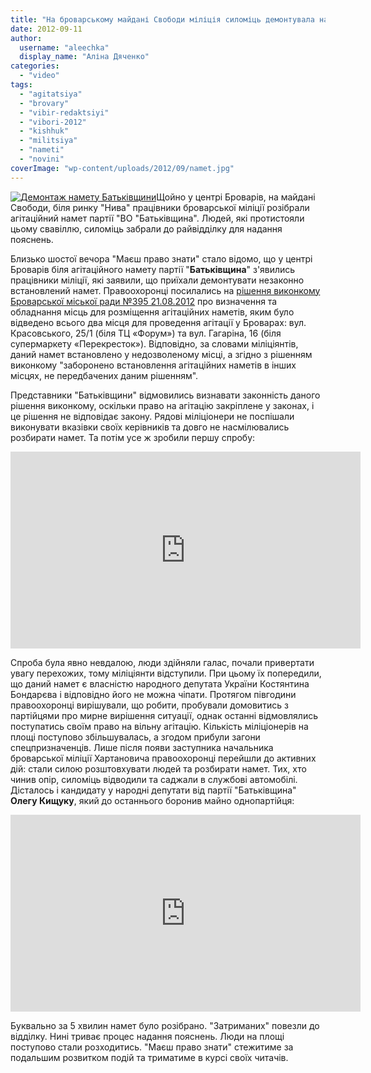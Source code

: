 ```yaml
---
title: "На броварському майдані Свободи міліція силоміць демонтувала намет \"Батьківщини\" - ВІДЕО"
date: 2012-09-11
author: 
  username: "aleechka"
  display_name: "Аліна Дяченко"
categories: 
  - "video"
tags: 
  - "agitatsiya"
  - "brovary"
  - "vibir-redaktsiyi"
  - "vibori-2012"
  - "kishhuk"
  - "militsiya"
  - "nameti"
  - "novini"
coverImage: "wp-content/uploads/2012/09/namet.jpg"
---
```


[![](https://mpz.brovary.org/wp-content/uploads/2012/09/namet.jpg "Демонтаж намету Батьківщини")](https://mpz.brovary.org/wp-content/uploads/2012/09/namet.jpg)Щойно у центрі Броварів, на майдані Свободи, біля ринку "Нива" працівники броварської міліції розібрали агітаційний намет партії "ВО "Батьківщина". Людей, які протистояли цьому свавіллю, силоміць забрали до райвідділку для надання пояснень.

Близько шостої вечора "Маєш право знати" стало відомо, що у центрі Броварів біля агітаційного намету партії "**Батьківщина**" з'явились працівники міліції, які заявили, що приїхали демонтувати незаконно встановлений намет. Правоохоронці посилались на [рішення виконкому Броварської міської ради №395 21.08.2012](https://docs.brovary.org/p3929/21.08.2012/395) про визначення та обладнання місць для розміщення агітаційних наметів, яким було відведено всього два місця для проведення агітації у Броварах: вул. Красовського, 25/1 (біля ТЦ «Форум») та вул. Гагаріна, 16 (біля супермаркету «Перекресток»). Відповідно, за словами міліціянтів, даний намет встановлено у недозволеному місці, а згідно з рішенням виконкому "заборонено встановлення агітаційних наметів в інших місцях, не передбачених даним рішенням".

Представники "Батьківщини" відмовились визнавати законність даного рішення виконкому, оскільки право на агітацію закріплене у законах, і це рішення не відповідає закону. Рядові міліціонери не поспішали виконувати вказівки своїх керівників та довго не насмілювались розбирати намет. Та потім усе ж зробили першу спробу:

<iframe src="https://www.youtube.com/embed/OQGkY0-ZzTg" frameborder="0" width="560" height="315"></iframe>

Спроба була явно невдалою, люди здійняли галас, почали привертати увагу перехожих, тому міліціянти відступили. При цьому їх попередили, що даний намет є власністю народного депутата України Костянтина Бондарєва і відповідно його не можна чіпати. Протягом півгодини правоохоронці вирішували, що робити, пробували домовитись з партійцями про мирне вирішення ситуації, однак останні відмовлялись поступатись своїм право на вільну агітацію. Кількість міліціонерів на площі поступово збільшувалась, а згодом прибули загони спецпризначенців. Лише після появи заступника начальника броварської міліції Хартановича правоохоронці перейшли до активних дій: стали силою розштовхувати людей та розбирати намет. Тих, хто чинив опір, силоміць відводили та саджали в службові автомобілі. Дісталось і кандидату у народні депутати від партії "Батьківщина" **Олегу Кищуку**, який до останнього боронив майно однопартійця:

<iframe src="https://www.youtube.com/embed/fRvjgZKxFrs" frameborder="0" width="560" height="315"></iframe>

Буквально за 5 хвилин намет було розібрано. "Затриманих" повезли до відділку. Нині триває процес надання пояснень. Люди на площі поступово стали розходитись. "Маєш право знати" стежитиме за подальшим розвитком подій та триматиме в курсі своїх читачів.
